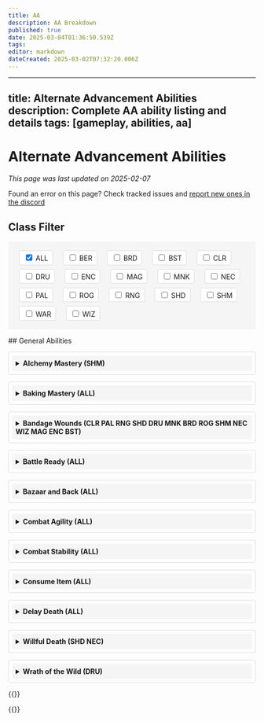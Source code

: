 ```yaml
---
title: AA
description: AA Breakdown
published: true
date: 2025-03-04T01:36:50.539Z
tags: 
editor: markdown
dateCreated: 2025-03-02T07:32:20.006Z
---
```


---
title: Alternate Advancement Abilities
description: Complete AA ability listing and details
tags: [gameplay, abilities, aa]
---

# Alternate Advancement Abilities

*This page was last updated on 2025-02-07*

Found an error on this page? Check tracked issues and [report new ones in the discord](https://discord.com/channels/1204418766318862356/1307325765636980736/1307325765636980736)

## Class Filter

<div class="filter-container">
    <label><input type="checkbox" value="ALL" class="filter-checkbox" checked> ALL</label>
    <label><input type="checkbox" value="BER" class="filter-checkbox"> BER</label>
    <label><input type="checkbox" value="BRD" class="filter-checkbox"> BRD</label>
    <label><input type="checkbox" value="BST" class="filter-checkbox"> BST</label>
    <label><input type="checkbox" value="CLR" class="filter-checkbox"> CLR</label>
    <label><input type="checkbox" value="DRU" class="filter-checkbox"> DRU</label>
    <label><input type="checkbox" value="ENC" class="filter-checkbox"> ENC</label>
    <label><input type="checkbox" value="MAG" class="filter-checkbox"> MAG</label>
    <label><input type="checkbox" value="MNK" class="filter-checkbox"> MNK</label>
    <label><input type="checkbox" value="NEC" class="filter-checkbox"> NEC</label>
    <label><input type="checkbox" value="PAL" class="filter-checkbox"> PAL</label>
    <label><input type="checkbox" value="ROG" class="filter-checkbox"> ROG</label>
    <label><input type="checkbox" value="RNG" class="filter-checkbox"> RNG</label>
    <label><input type="checkbox" value="SHD" class="filter-checkbox"> SHD</label>
    <label><input type="checkbox" value="SHM" class="filter-checkbox"> SHM</label>
    <label><input type="checkbox" value="WAR" class="filter-checkbox"> WAR</label>
    <label><input type="checkbox" value="WIZ" class="filter-checkbox"> WIZ</label>
</div>

<div id="aa-abilities">
## General Abilities

<details class="details-item" data-tags="SHM">
<summary>Alchemy Mastery (SHM)</summary>

This ability reduces your chances of failing alchemy combinations by 10, 25, and 50 percent.

**Ability ID:** 49  
**Total Cost:** 18 AA points  
**Ranks:** 3

- Rank 1 (ID 150) - 3 AA points
  - Effect: Reduce alchemy fail chance by 10%
  - Ratio: 3.33
- Rank 2 (ID 151) - 6 AA points
  - Effect: Reduce alchemy fail chance by 25%
  - Ratio: 2.50
- Rank 3 (ID 152) - 9 AA points
  - Effect: Reduce alchemy fail chance by 50%
  - Ratio: 2.78
</details>

<details class="details-item" data-tags="ALL">
<summary>Baking Mastery (ALL)</summary>

This ability reduces the chance of failing baking combinations by 10, 25, and 50 percent.

**Ability ID:** 325  
**Total Cost:** 18 AA points  
**Ranks:** 3

- Rank 1 (ID 982) - 3 AA points
  - Effect: Reduce baking fail chance by 10%
  - Ratio: 3.33
- Rank 2 (ID 983) - 6 AA points
  - Effect: Reduce baking fail chance by 25%
  - Ratio: 2.50
- Rank 3 (ID 984) - 9 AA points
  - Effect: Reduce baking fail chance by 50%
  - Ratio: 2.78
</details>

<details class="details-item" data-tags="CLR PAL RNG SHD DRU MNK BRD ROG SHM NEC WIZ MAG ENC BST">
<summary>Bandage Wounds (CLR PAL RNG SHD DRU MNK BRD ROG SHM NEC WIZ MAG ENC BST)</summary>

Each rank in this ability increases the amount of healing provided by a single bandage.

**Ability ID:** 497  
**Total Cost:** 15 AA points  
**Ranks:** 5

- Rank 1 (ID 1420) - 3 AA points
  - Effect: Improved Bind Wound 20%
  - Ratio: 6.67
- Rank 2 (ID 1421) - 3 AA points
  - Effect: Improved Bind Wound 40%
  - Ratio: 6.67
- Rank 3 (ID 1422) - 3 AA points
  - Effect: Improved Bind Wound 60%
  - Ratio: 6.67
- Rank 4 (ID 1423) - 3 AA points
  - Effect: Improved Bind Wound 80%
  - Ratio: 6.67
- Rank 5 (ID 1424) - 3 AA points
  - Effect: Improved Bind Wound 100%
  - Ratio: 6.67
</details>

<details class="details-item" data-tags="ALL">
<summary>Battle Ready (ALL)</summary>

Battle Ready expands the bandolier by one additional save slot per rank.

**Ability ID:** 582  
**Total Cost:** 20 AA points  
**Ranks:** 4

- Rank 1 (ID 4699) - 5 AA points
  - Effect: Bandolier Slots +1
  - Ratio: 0.20
- Rank 2 (ID 6540) - 5 AA points
  - Effect: Bandolier Slots +2
  - Ratio: 0.20
- Rank 3 (ID 7500) - 5 AA points
  - Effect: Bandolier Slots +3
  - Ratio: 0.20
- Rank 4 (ID 10788) - 5 AA points
  - Effect: Bandolier Slots +4
  - Ratio: 0.20
</details>

<details class="details-item" data-tags="ALL">
<summary>Bazaar and Back (ALL)</summary>

Upon using this ability, you will be transported to the Bazaar. If you use this ability while already in Bazaar, it will take you back to where you were before entering.

**Ability ID:** 331  
**Total Cost:** 0 AA points  
**Ranks:** 1  
**Recast Time:** 120 seconds

- Rank 1 (ID 1000) - 0 AA points
  - Effect: Instant teleport to/from Bazaar
</details>

<details class="details-item" data-tags="ALL">
<summary>Combat Agility (ALL)</summary>

The first three ranks of this ability increase your melee damage avoidance by 2, 5 and 10 percent. Additional ranks further increase this effect.

**Ability ID:** 34  
**Total Cost:** 77 AA points  
**Ranks:** 18

- Rank 1 (ID 125) - 2 AA points
  - Effect: Avoid Melee Chance 2%
  - Ratio: 1.00
- Rank 2 (ID 126) - 4 AA points
  - Effect: Avoid Melee Chance 5%
  - Ratio: 0.75
- Rank 3 (ID 127) - 6 AA points
  - Effect: Avoid Melee Chance 10%
  - Ratio: 0.83
- Rank 4 (ID 449) - 3 AA points
  - Effect: Avoid Melee Chance 13%
  - Ratio: 1.00
- Rank 5 (ID 450) - 3 AA points
  - Effect: Avoid Melee Chance 16%
  - Ratio: 1.00
- Rank 6 (ID 451) - 3 AA points
  - Effect: Avoid Melee Chance 19%
  - Ratio: 1.00
- Rank 7 (ID 452) - 3 AA points
  - Effect: Avoid Melee Chance 22%
  - Ratio: 1.00
- Rank 8 (ID 453) - 3 AA points
  - Effect: Avoid Melee Chance 25%
  - Ratio: 1.00
- Rank 9 (ID 1061) - 5 AA points
  - Effect: Avoid Melee Chance 26%
  - Ratio: 0.20
- Rank 10 (ID 1062) - 5 AA points
  - Effect: Avoid Melee Chance 27%
  - Ratio: 0.20
- Rank 11 (ID 1063) - 5 AA points
  - Effect: Avoid Melee Chance 28%
  - Ratio: 0.20
- Rank 12 (ID 1064) - 5 AA points
  - Effect: Avoid Melee Chance 30%
  - Ratio: 0.40
- Rank 13 (ID 1065) - 5 AA points
  - Effect: Avoid Melee Chance 32%
  - Ratio: 0.40
- Rank 14 (ID 1394) - 5 AA points
  - Effect: Avoid Melee Chance 33%
  - Ratio: 0.20
- Rank 15 (ID 1395) - 5 AA points
  - Effect: Avoid Melee Chance 34%
  - Ratio: 0.20
- Rank 16 (ID 1396) - 5 AA points
  - Effect: Avoid Melee Chance 35%
  - Ratio: 0.20
- Rank 17 (ID 1397) - 5 AA points
  - Effect: Avoid Melee Chance 37%
  - Ratio: 0.40
- Rank 18 (ID 1398) - 5 AA points
  - Effect: Avoid Melee Chance 39%
  - Ratio: 0.40
</details>

<details class="details-item" data-tags="ALL">
<summary>Combat Stability (ALL)</summary>

The first three ranks of this ability increase melee damage mitigation by 2, 5, and 10 percent. Additional ranks further increase this effect.

**Ability ID:** 33  
**Total Cost:** 77 AA points  
**Ranks:** 18

- Rank 1 (ID 122) - 2 AA points
  - Effect: Combat Stability 2%
  - Ratio: 1.00
- Rank 2 (ID 123) - 4 AA points
  - Effect: Combat Stability 5%
  - Ratio: 0.75
- Rank 3 (ID 124) - 6 AA points
  - Effect: Combat Stability 10%
  - Ratio: 0.83
- Rank 4 (ID 454) - 3 AA points
  - Effect: Combat Stability 13%
  - Ratio: 1.00
- Rank 5 (ID 455) - 3 AA points
  - Effect: Combat Stability 16%
  - Ratio: 1.00
- Rank 6 (ID 456) - 3 AA points
  - Effect: Combat Stability 19%
  - Ratio: 1.00
- Rank 7 (ID 457) - 3 AA points
  - Effect: Combat Stability 22%
  - Ratio: 1.00
- Rank 8 (ID 458) - 3 AA points
  - Effect: Combat Stability 25%
  - Ratio: 1.00
- Rank 9 (ID 1066) - 5 AA points
  - Effect: Combat Stability 27%
  - Ratio: 0.40
- Rank 10 (ID 1067) - 5 AA points
  - Effect: Combat Stability 29%
  - Ratio: 0.40
- Rank 11 (ID 1068) - 5 AA points
  - Effect: Combat Stability 31%
  - Ratio: 0.40
- Rank 12 (ID 1069) - 5 AA points
  - Effect: Combat Stability 33%
  - Ratio: 0.40
- Rank 13 (ID 1070) - 5 AA points
  - Effect: Combat Stability 35%
  - Ratio: 0.40
- Rank 14 (ID 1399) - 5 AA points
  - Effect: Combat Stability 37%
  - Ratio: 0.40
- Rank 15 (ID 1400) - 5 AA points
  - Effect: Combat Stability 39%
  - Ratio: 0.40
- Rank 16 (ID 1401) - 5 AA points
  - Effect: Combat Stability 41%
  - Ratio: 0.40
- Rank 17 (ID 1402) - 5 AA points
  - Effect: Combat Stability 43%
  - Ratio: 0.40
- Rank 18 (ID 1403) - 5 AA points
  - Effect: Combat Stability 45%
  - Ratio: 0.40
</details>

<details class="details-item" data-tags="ALL">
<summary>Consume Item (ALL)</summary>

Focus your will upon the item held on your cursor. If it is the same item (base or enchanted versions) as what is currently equipped in your power source slot, you will receive a large portion of progress toward that item's next rank while destroying the item on your cursor.

**Ability ID:** 17785  
**Total Cost:** 0 AA points  
**Ranks:** 1  
**Recast Time:** 5 seconds

- Rank 1 (ID 17785) - 0 AA points
  - Effect: Instant Duration
</details>

<details class="details-item" data-tags="ALL">
<summary>Delay Death (ALL)</summary>

This ability increases how far below zero your hit points can fall before you die by 50 hit points per rank up to rank 30, and 100 hit points for ranks 31 and up. You will still fall unconscious when you reach zero hit points.

**Ability ID:** 335  
**Total Cost:** 65 AA points  
**Ranks:** 15

- Rank 1 (ID 1026) - 3 AA points
  - Effect: Delay Death 50 HP
  - Ratio: 16.67
- Rank 2 (ID 1027) - 3 AA points
  - Effect: Delay Death 100 HP
  - Ratio: 16.67
- Rank 3 (ID 1028) - 3 AA points
  - Effect: Delay Death 150 HP
  - Ratio: 16.67
- Rank 4 (ID 1029) - 3 AA points
  - Effect: Delay Death 200 HP
  - Ratio: 16.67
- Rank 5 (ID 1030) - 3 AA points
  - Effect: Delay Death 250 HP
  - Ratio: 16.67
- Rank 6 (ID 1389) - 5 AA points
  - Effect: Delay Death 300 HP
  - Ratio: 10.00
- Rank 7 (ID 1390) - 5 AA points
  - Effect: Delay Death 350 HP
  - Ratio: 10.00
- Rank 8 (ID 1391) - 5 AA points
  - Effect: Delay Death 400 HP
  - Ratio: 10.00
- Rank 9 (ID 1392) - 5 AA points
  - Effect: Delay Death 450 HP
  - Ratio: 10.00
- Rank 10 (ID 1393) - 5 AA points
  - Effect: Delay Death 500 HP
  - Ratio: 10.00
- Rank 11 (ID 4683) - 5 AA points
  - Effect: Delay Death 550 HP
  - Ratio: 10.00
- Rank 12 (ID 4684) - 5 AA points
  - Effect: Delay Death 600 HP
  - Ratio: 10.00
- Rank 13 (ID 4685) - 5 AA points
  - Effect: Delay Death 650 HP
  - Ratio: 10.00
- Rank 14 (ID 4686) - 5 AA points
  - Effect: Delay Death 700 HP
  - Ratio: 10.00
- Rank 15 (ID 4687) - 5 AA points
  - Effect: Delay Death 750 HP
  - Ratio: 10.00
</details>

<details class="details-item" data-tags="SHD NEC">
<summary>Willful Death (SHD NEC)</summary>

Each rank in this ability increases the chance that your feigned deaths will not be revealed by spells that successfully land on you.

**Ability ID:** 532  
**Total Cost:** 50 AA points  
**Ranks:** 10

- Rank 1 (ID 1528) - 5 AA points
  - Effect: FeignedCastOnChance 30%
  - Ratio: 6.00
- Rank 2 (ID 1529) - 5 AA points
  - Effect: FeignedCastOnChance 35%
  - Ratio: 1.00
- Rank 3 (ID 1530) - 5 AA points
  - Effect: FeignedCastOnChance 40%
  - Ratio: 1.00
- Rank 4 (ID 1531) - 5 AA points
  - Effect: FeignedCastOnChance 45%
  - Ratio: 1.00
- Rank 5 (ID 1532) - 5 AA points
  - Effect: FeignedCastOnChance 50%
  - Ratio: 1.00
- Rank 6 (ID 4819) - 5 AA points
  - Effect: FeignedCastOnChance 52%
  - Ratio: 0.40
- Rank 7 (ID 4820) - 5 AA points
  - Effect: FeignedCastOnChance 54%
  - Ratio: 0.40
- Rank 8 (ID 4821) - 5 AA points
  - Effect: FeignedCastOnChance 56%
  - Ratio: 0.40
- Rank 9 (ID 4822) - 5 AA points
  - Effect: FeignedCastOnChance 58%
  - Ratio: 0.40
- Rank 10 (ID 4823) - 5 AA points
  - Effect: FeignedCastOnChance 60%
  - Ratio: 0.40
</details>

<details class="details-item" data-tags="DRU">
<summary>Wrath of the Wild (DRU)</summary>

Developed by the denizens of Tranquility as a deterrent to potential attackers, this ability will shield you with a single-hit, large damage barrier of thorns. Additional ranks of this ability increase the amount of damage that is inflicted.

**Ability ID:** 170  
**Total Cost:** 9 AA points  
**Ranks:** 3  
**Recast Time:** 240 seconds

- Rank 1 (ID 510) - 3 AA points
  - Duration: 2160s
  - Effect: DefensiveProc base 11234 limit 100
  - Effect: DamageShield base -350 max 350
- Rank 2 (ID 511) - 3 AA points
  - Duration: 2160s
  - Effect: DefensiveProc base 11234 limit 150
  - Effect: DamageShield base -500 max 500
- Rank 3 (ID 512) - 3 AA points
  - Duration: 2160s
  - Effect: DefensiveProc base 11234 limit 100
  - Effect: DamageShield base -650 max 650
</details>

</div>

<style>
.filter-container {
    margin: 1em 0;
    padding: 1em;
    background: #f5f5f5;
    border-radius: 4px;
}

.filter-container label {
    display: inline-block;
    margin: 0.3em 0.6em;
    padding: 0.3em 0.6em;
    background: #fff;
    border: 1px solid #ddd;
    border-radius: 3px;
    cursor: pointer;
}

.filter-container label:hover {
    background: #e9e9e9;
}

.details-item {
    margin: 1em 0;
    padding: 0.5em;
    border: 1px solid #ddd;
    border-radius: 4px;
}

.details-item summary {
    font-weight: bold;
    cursor: pointer;
    padding: 0.5em;
    background: #f5f5f5;
    border-radius: 3px;
}

.details-item summary:hover {
    background: #e9e9e9;
}

.details-item > div {
    padding: 1em;
}
</style>

{{<rawhtml>}}
<script src="aa.js"></script>
{{</rawhtml>}} 